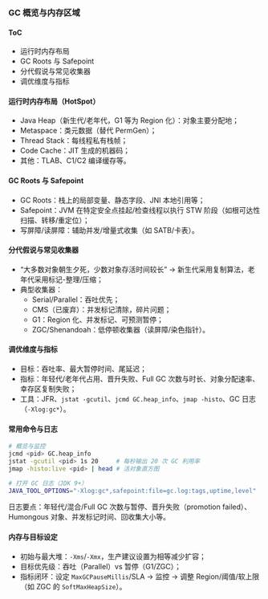 ### GC 概览与内存区域

#### ToC

- 运行时内存布局
- GC Roots 与 Safepoint
- 分代假说与常见收集器
- 调优维度与指标

#### 运行时内存布局（HotSpot）

- Java Heap（新生代/老年代，G1 等为 Region 化）：对象主要分配地；
- Metaspace：类元数据（替代 PermGen）；
- Thread Stack：每线程私有栈帧；
- Code Cache：JIT 生成的机器码；
- 其他：TLAB、C1/C2 编译缓存等。

#### GC Roots 与 Safepoint

- GC Roots：栈上的局部变量、静态字段、JNI 本地引用等；
- Safepoint：JVM 在特定安全点挂起/检查线程以执行 STW 阶段（如根可达性扫描、转移/重定位）；
- 写屏障/读屏障：辅助并发/增量式收集（如 SATB/卡表）。

#### 分代假说与常见收集器

- “大多数对象朝生夕死，少数对象存活时间较长” → 新生代采用复制算法，老年代采用标记-整理/压缩；
- 典型收集器：
  - Serial/Parallel：吞吐优先；
  - CMS（已废弃）：并发标记清除，碎片问题；
  - G1：Region 化、并发标记、可预测暂停；
  - ZGC/Shenandoah：低停顿收集器（读屏障/染色指针）。

#### 调优维度与指标

- 目标：吞吐率、最大暂停时间、尾延迟；
- 指标：年轻代/老年代占用、晋升失败、Full GC 次数与时长、对象分配速率、幸存区复制失败；
- 工具：JFR、`jstat -gcutil`、`jcmd GC.heap_info`、`jmap -histo`、GC 日志（`-Xlog:gc*`）。

#### 常用命令与日志

```bash
# 概览与监控
jcmd <pid> GC.heap_info
jstat -gcutil <pid> 1s 20     # 每秒输出 20 次 GC 利用率
jmap -histo:live <pid> | head # 活对象直方图

# 打开 GC 日志（JDK 9+）
JAVA_TOOL_OPTIONS="-Xlog:gc*,safepoint:file=gc.log:tags,uptime,level"
```

日志要点：年轻代/混合/Full GC 次数与暂停、晋升失败（promotion failed）、Humongous 对象、并发标记时间、回收集大小等。

#### 内存与目标设定

- 初始与最大堆：`-Xms`/`-Xmx`，生产建议设置为相等减少扩容；
- 目标优先级：吞吐（Parallel）vs 暂停（G1/ZGC）；
- 指标闭环：设定 `MaxGCPauseMillis`/SLA → 监控 → 调整 Region/阈值/软上限（如 ZGC 的 `SoftMaxHeapSize`）。
